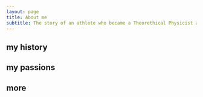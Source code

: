 ```yaml
---
layout: page
title: About me
subtitle: The story of an athlete who became a Theorethical Physicist and now works as a computer scientist while aiming to become a Chef...
---
```


## my history

## my passions

## more
